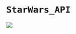 # `StarWars_API`
![](https://www.google.com/url?sa=i&url=https%3A%2F%2Fpixabay.com%2Fimages%2Fsearch%2Fstarwars%2F&psig=AOvVaw1pexgieRYJtjrEQdsJ7TPf&ust=1717701589912000&source=images&cd=vfe&opi=89978449&ved=0CBUQjRxqFwoTCLi1_5qXxYYDFQAAAAAdAAAAABAI)